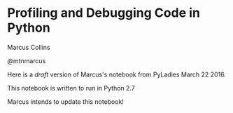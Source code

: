 # Profiling and Debugging Code in Python

Marcus Collins

@mtnmarcus

Here is a *draft* version of Marcus's notebook from PyLadies March 22 2016.

This notebook is written to run in Python 2.7

Marcus intends to update this notebook!